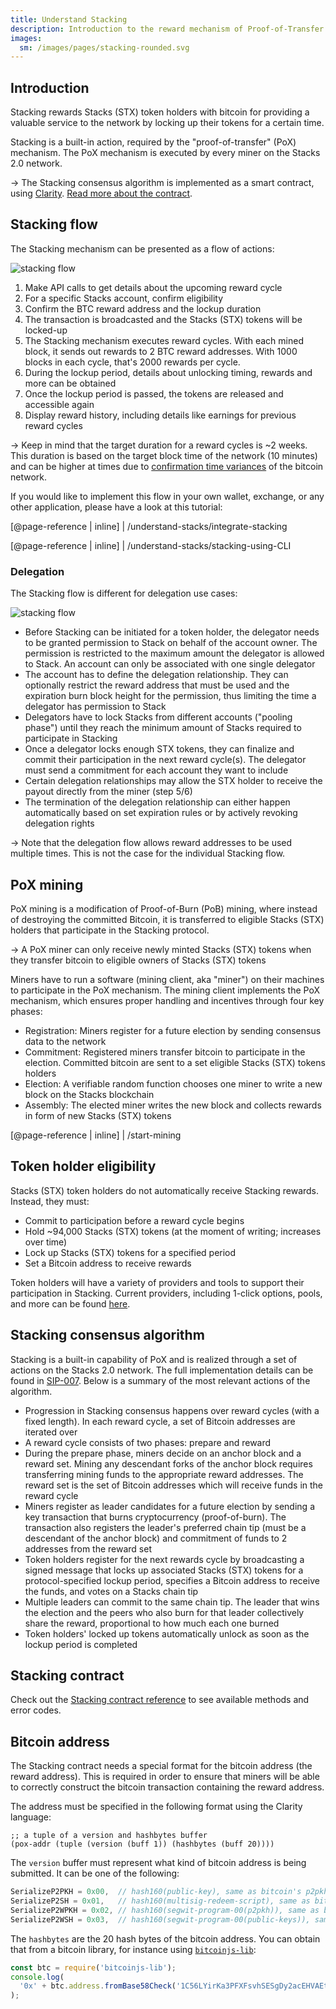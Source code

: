 ```yaml
---
title: Understand Stacking
description: Introduction to the reward mechanism of Proof-of-Transfer
images:
  sm: /images/pages/stacking-rounded.svg
---
```


## Introduction

Stacking rewards Stacks (STX) token holders with bitcoin for providing a valuable service to the network by locking up their tokens for a certain time.

Stacking is a built-in action, required by the "proof-of-transfer" (PoX) mechanism. The PoX mechanism is executed by every miner on the Stacks 2.0 network.

-> The Stacking consensus algorithm is implemented as a smart contract, using [Clarity](/write-smart-contracts/overview). [Read more about the contract](#stacking-contract).

## Stacking flow

The Stacking mechanism can be presented as a flow of actions:

![stacking flow](/images/stacking-illustration.png)

1. Make API calls to get details about the upcoming reward cycle
2. For a specific Stacks account, confirm eligibility
3. Confirm the BTC reward address and the lockup duration
4. The transaction is broadcasted and the Stacks (STX) tokens will be locked-up
5. The Stacking mechanism executes reward cycles. With each mined block, it sends out rewards to 2 BTC reward addresses. With 1000 blocks in each cycle, that's 2000 rewards per cycle.
6. During the lockup period, details about unlocking timing, rewards and more can be obtained
7. Once the lockup period is passed, the tokens are released and accessible again
8. Display reward history, including details like earnings for previous reward cycles

-> Keep in mind that the target duration for a reward cycles is ~2 weeks. This duration is based on the target block time of the network (10 minutes) and can be higher at times due to [confirmation time variances](https://www.blockchain.com/charts/median-confirmation-time) of the bitcoin network.

If you would like to implement this flow in your own wallet, exchange, or any other application, please have a look at this tutorial:

[@page-reference | inline]
| /understand-stacks/integrate-stacking

[@page-reference | inline]
| /understand-stacks/stacking-using-CLI

### Delegation

The Stacking flow is different for delegation use cases:

![stacking flow](/images/stacking-delegation-illustration.png)

- Before Stacking can be initiated for a token holder, the delegator needs to be granted permission to Stack on behalf of the account owner. The permission is restricted to the maximum amount the delegator is allowed to Stack. An account can only be associated with one single delegator
- The account has to define the delegation relationship. They can optionally restrict the reward address that must be used and the expiration burn block height for the permission, thus limiting the time a delegator has permission to Stack
- Delegators have to lock Stacks from different accounts ("pooling phase") until they reach the minimum amount of Stacks required to participate in Stacking
- Once a delegator locks enough STX tokens, they can finalize and commit their participation in the next reward cycle(s). The delegator must send a commitment for each account they want to include
- Certain delegation relationships may allow the STX holder to receive the payout directly from the miner (step 5/6)
- The termination of the delegation relationship can either happen automatically based on set expiration rules or by actively revoking delegation rights

-> Note that the delegation flow allows reward addresses to be used multiple times. This is not the case for the individual Stacking flow.

## PoX mining

PoX mining is a modification of Proof-of-Burn (PoB) mining, where instead of destroying the committed Bitcoin, it is transferred to eligible Stacks (STX) holders that participate in the Stacking protocol.

-> A PoX miner can only receive newly minted Stacks (STX) tokens when they transfer bitcoin to eligible owners of Stacks (STX) tokens

Miners have to run a software (mining client, aka "miner") on their machines to participate in the PoX mechanism. The mining client implements the PoX mechanism, which ensures proper handling and incentives through four key phases:

- Registration: Miners register for a future election by sending consensus data to the network
- Commitment: Registered miners transfer bitcoin to participate in the election. Committed bitcoin are sent to a set eligible Stacks (STX) tokens holders
- Election: A verifiable random function chooses one miner to write a new block on the Stacks blockchain
- Assembly: The elected miner writes the new block and collects rewards in form of new Stacks (STX) tokens

[@page-reference | inline]
| /start-mining

## Token holder eligibility

Stacks (STX) token holders do not automatically receive Stacking rewards. Instead, they must:

- Commit to participation before a reward cycle begins
- Hold ~94,000 Stacks (STX) tokens (at the moment of writing; increases over time)
- Lock up Stacks (STX) tokens for a specified period
- Set a Bitcoin address to receive rewards

Token holders will have a variety of providers and tools to support their participation in Stacking. Current providers, including 1-click options, pools, and more can be found [here](https://stacks.org/stacking#earn).

## Stacking consensus algorithm

Stacking is a built-in capability of PoX and is realized through a set of actions on the Stacks 2.0 network. The full implementation details can be found in [SIP-007](https://github.com/blockstack/stacks-blockchain/blob/develop/sip/sip-007-stacking-consensus.md). Below is a summary of the most relevant actions of the algorithm.

- Progression in Stacking consensus happens over reward cycles (with a fixed length). In each reward cycle, a set of Bitcoin addresses are iterated over
- A reward cycle consists of two phases: prepare and reward
- During the prepare phase, miners decide on an anchor block and a reward set. Mining any descendant forks of the anchor block requires transferring mining funds to the appropriate reward addresses. The reward set is the set of Bitcoin addresses which will receive funds in the reward cycle
- Miners register as leader candidates for a future election by sending a key transaction that burns cryptocurrency (proof-of-burn). The transaction also registers the leader's preferred chain tip (must be a descendant of the anchor block) and commitment of funds to 2 addresses from the reward set
- Token holders register for the next rewards cycle by broadcasting a signed message that locks up associated Stacks (STX) tokens for a protocol-specified lockup period, specifies a Bitcoin address to receive the funds, and votes on a Stacks chain tip
- Multiple leaders can commit to the same chain tip. The leader that wins the election and the peers who also burn for that leader collectively share the reward, proportional to how much each one burned
- Token holders' locked up tokens automatically unlock as soon as the lockup period is completed

## Stacking contract

Check out the [Stacking contract reference](/references/stacking-contract) to see available methods and error codes.

## Bitcoin address

The Stacking contract needs a special format for the bitcoin address (the reward address). This is required in order to ensure that miners will be able to correctly construct the bitcoin transaction containing the reward address.

The address must be specified in the following format using the Clarity language:

```clar
;; a tuple of a version and hashbytes buffer
(pox-addr (tuple (version (buff 1)) (hashbytes (buff 20))))
```

The `version` buffer must represent what kind of bitcoin address is being submitted. It can be one of the following:

```js
SerializeP2PKH = 0x00,  // hash160(public-key), same as bitcoin's p2pkh
SerializeP2SH = 0x01,   // hash160(multisig-redeem-script), same as bitcoin's multisig p2sh
SerializeP2WPKH = 0x02, // hash160(segwit-program-00(p2pkh)), same as bitcoin's p2sh-p2wpkh
SerializeP2WSH = 0x03,  // hash160(segwit-program-00(public-keys)), same as bitcoin's p2sh-p2wsh
```

The `hashbytes` are the 20 hash bytes of the bitcoin address. You can obtain that from a bitcoin library, for instance using [`bitcoinjs-lib`](https://github.com/bitcoinjs/bitcoinjs-lib):

```js
const btc = require('bitcoinjs-lib');
console.log(
  '0x' + btc.address.fromBase58Check('1C56LYirKa3PFXFsvhSESgDy2acEHVAEt6').hash.toString('hex')
);
```
